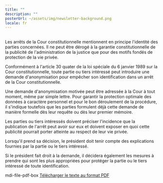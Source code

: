 ```yaml
---
title: ""
description: ""
posterUrl: ~/assets/img/newsletter-background.png
locale: fr
---
```

<br>
Les arrêts de la Cour constitutionnelle mentionnent en principe l'identité des
parties concernées. Il ne peut être dérogé à la garantie constitutionnelle de la
publicité de l'administration de la justice que pour des motifs fondés de
protection de la vie privée.

Conformément à l'article 30 quater de la loi spéciale du 6 janvier 1989 sur la Cour constitutionnelle, toute partie ou tiers intéressé peut introduire une demande d'anonymisation pour empêcher son identification dans un arrêt de la Cour constitutionnelle.

Une demande d'anonymisation motivée peut être adressée à la Cour à tout moment, même par simple lettre. Pour garantir la protection optimale des données à caractère personnel et pour le bon déroulement de la procédure, il s'indique toutefois que les parties formulent déjà cette demande de manière formelle dès leur requête ou dès leur premier mémoire.

Les parties ou tiers intéressés doivent préciser l'incidence que la publication de l'arrêt peut avoir sur eux et doivent exposer en quoi cette publicité pourrait porter atteinte au respect de leur vie privée.

Lorsqu'il prend sa décision, le président doit tenir compte des explications fournies par la partie ou le tiers intéressé.

Si le président fait droit à la demande, il décidera également les mesures à prendre qui sont les plus appropriées pour protéger la partie ou le tiers intéressé de toute identification.

<v-icon color="rgb(var(--v-theme-customRed))">mdi-file-pdf-box</v-icon>  [Télécharger le texte au format PDF](https://www.const-court.be/public/common/fr/anonymisation.pdf)
